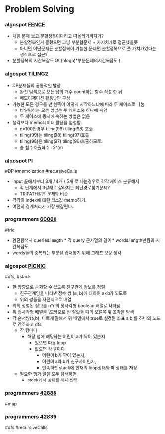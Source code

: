 # Problem Solving
### algospot [FENCE](https://www.algospot.com/judge/problem/read/FENCE)
- 처음 문제 보고 분할정복이다라고 떠올리기까지가?
  - 분할정복인거 몰랐으면 그냥 부분합문제 + 가지치기로 접근했을듯
  - 아니면 어떤문제든 분할정복이 가능한 문제면 분할정복으로 풀 가치가있다는 생각으로 접근?
- 분할정복의 시간복잡도 O( (nlogn)*부분문제의시간복잡도 )


### algospot [TILING2](https://algospot.com/judge/problem/read/TILING2)
- DP문제들의 공통적인 발상
  - 완전 탐색으로 모든 답의 개수 count하는 함수 작성 한 뒤
  - 메모이제이션 활용방안 구상
- 가능한 모든 경우를 맨 왼쪽이 어떻게 시작하느냐에 따라 두 케이스로 나눔
  - 타일링하는 모든 방법은 두 케이스중 하나에 속함
  - 두 케이스에 동시에 속하는 방법은 없음
- 생각보다 memo데이터 활용을 엄청함.
  - n=100인경우 tiling(99) tiling(98) 호출
  - tiling(99)는 tiling(98) tiling(97)호출 
  - tiling(98)은 tiling(97) tiling(96)호출하므로..
  - 총 함수호출회수 : 2^(n)

### algospot [PI](https://www.algospot.com/judge/problem/read/PI)
\#DP \#memoization \#recursiveCalls
- input 끝에서부터 3개 / 4개 / 5개 로 나눈경우로 각각 케이스 분류해서
  - 각 단계에서 3갈래로 갈라지는 최단경로찾기문제?
  - TRIPATH같은 문제와 비슷
- 각각의 index에 대한 최소값 memo하기.
- 여전히 경계처리가 가장 헷갈린다..


### programmers [60060](https://programmers.co.kr/learn/courses/30/lessons/60060#)
\#trie
- 완전탐색시 queries.length \* 각 query 문자열의 길이 \* words.length만큼의 시간복잡도
- words들의 중복되는 부분을 겹쳐놓기 위해 그래프 모양 생각


### algospot [PICNIC](https://algospot.com/judge/problem/read/PICNIC)
\#dfs, \#stack
- 한 방향으로 순회할 수 있도록 친구관계 정보를 정렬
  - 친구관계임을 나타낸 정수 쌍 (a, b)에 대하여 a<b가 되도록
  - 위의 쌍들을 사전식으로 배열
- 위의 정렬된 정보를 n\*n의 정사각형 boolean 배열로 나타냄
- 위 정사각형 배열을 \\모양으로 반 잘랐을 때의 오른쪽 위 조각을 탐색
- 각 순서쌍(a,b), 다르게 말해서 위 배열에서 true로 설정된 좌표 a,b 를 하나의 노드로 간주하고 dfs
  - 각 행마다
    - 해당 행에 해당하는 어린이 a가 짝이 있는지
      - 있으면 다음 loop
      - 없으면 각 열마다 
        - 어린이 b가 짝이 있는지,
        - 어린이 a와 b가 친구사이인지, 
        - 만족하면 stack에 현재의 loop상태와 짝 상태를 저장
  - 필요한 행과 열을 모두 탐색하면
    - stack에서 상태를 꺼내 반복
  

### programmers [42888](https://programmers.co.kr/learn/courses/30/lessons/42888#)
\#map

### programmers [42839](https://programmers.co.kr/learn/courses/30/lessons/42839#)
\#dfs \#recursiveCalls
